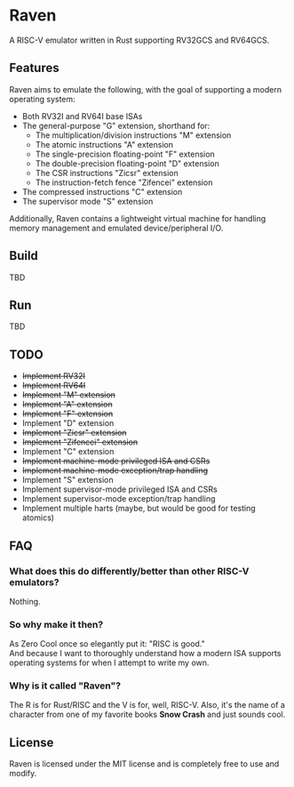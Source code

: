 # Raven
A RISC-V emulator written in Rust supporting RV32GCS and RV64GCS.

## Features
Raven aims to emulate the following, with the goal of supporting a modern operating system:
- Both RV32I and RV64I base ISAs
- The general-purpose "G" extension, shorthand for:
    - The multiplication/division instructions "M" extension
    - The atomic instructions "A" extension
    - The single-precision floating-point "F" extension
    - The double-precision floating-point "D" extension
    - The CSR instructions "Zicsr" extension
    - The instruction-fetch fence "Zifencei" extension
- The compressed instructions "C" extension
- The supervisor mode "S" extension

Additionally, Raven contains a lightweight virtual machine for handling memory management and
emulated device/peripheral I/O.

## Build
TBD

## Run
TBD

## TODO
- ~~Implement RV32I~~
- ~~Implement RV64I~~
- ~~Implement "M" extension~~
- ~~Implement "A" extension~~
- ~~Implement "F" extension~~
- Implement "D" extension
- ~~Implement "Zicsr" extension~~
- ~~Implement "Zifencei" extension~~
- Implement "C" extension
- ~~Implement machine-mode privileged ISA and CSRs~~
- ~~Implement machine-mode exception/trap handling~~
- Implement "S" extension
- Implement supervisor-mode privileged ISA and CSRs
- Implement supervisor-mode exception/trap handling
- Implement multiple harts (maybe, but would be good for testing atomics)

## FAQ
### What does this do differently/better than other RISC-V emulators?
Nothing.

### So why make it then?
As Zero Cool once so elegantly put it: "RISC is good."  
And because I want to thoroughly understand how a modern ISA supports operating systems for when
I attempt to write my own.

### Why is it called "Raven"?
The R is for Rust/RISC and the V is for, well, RISC-V.
Also, it's the name of a character from one of my favorite books **Snow Crash** and just sounds cool.

## License
Raven is licensed under the MIT license and is completely free to use and modify.